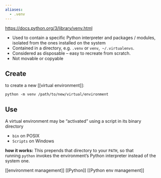 ```yaml
---
aliases:
  - .venv
---
```


https://docs.python.org/3/library/venv.html

- Used to contain a specific Python interpreter and packages / modules, isolated from the ones installed on the system
- Contained in a directory, e.g. `.venv` or `venv`,  `~/.virtualenvs`.
- Considered as disposable – easy to recreate from scratch.
- Not movable or copyable

## Create
to create a new [[virtual environment]]:
```batch
python -m venv /path/to/new/virtual/environment
```

## Use
A virtual environment may be “activated” using a script in its binary directory 
- `bin` on POSIX
- `Scripts` on Windows

**how it works:**
This prepends that directory to your `PATH`, so that running `python` invokes the environment’s Python interpreter instead of the system one.

[[environment management]]
[[Python]]
[[Python env management]]
